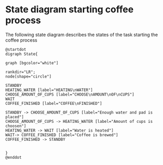 # State diagram starting coffee process

The following state diagram describes the states of the task starting the coffee process

```plantuml
@startdot
digraph State{

graph [bgcolor="white"] 

rankdir="LR";
node[shape="circle"]

STANDBY
HEATING_WATER [label="HEATING\nWATER"]
CHOOSE_AMOUNT_OF_CUPS [label="CHOOSE\nAMOUNT\nOF\nCUPS"]
WAIT
COFFEE_FINISHED [label="COFFEE\nFINISHED"]

STANDBY -> CHOOSE_AMOUNT_OF_CUPS [label="Enough water and pad is placed"]
CHOOSE_AMOUNT_OF_CUPS -> HEATING_WATER [label="Amount of cups is choosen"]
HEATING_WATER -> WAIT [label="Water is heated"]
WAIT-> COFFEE_FINISHED [label="Coffee is brewed"]
COFFEE_FINISHED -> STANDBY


}
@enddot
```